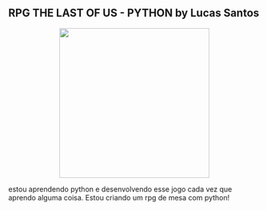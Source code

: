## RPG THE LAST OF US - PYTHON by Lucas Santos

<p align="center">
  <a href="https://skillicons.dev">
    <img src="https://user-images.githubusercontent.com/25181517/183423507-c056a6f9-1ba8-4312-a350-19bcbc5a8697.png" width ='300'/>
  </a>
</p>

estou aprendendo python e desenvolvendo esse jogo cada vez que aprendo alguma coisa. Estou criando um rpg de mesa com python!
